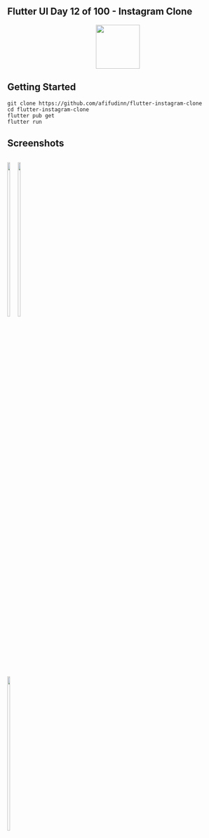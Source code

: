 ## Flutter UI Day 12 of 100 - Instagram Clone
<p align="center">
  <img src="https://avatars.githubusercontent.com/u/94339143?v=4" width=100/>
</p>

## Getting Started

```
git clone https://github.com/afifudinn/flutter-instagram-clone
cd flutter-instagram-clone
flutter pub get
flutter run
```

## Screenshots
<p style="float: left;">
  <img src="https://github.com/afifudinx/Flutter-Example/Old/flutter-instagram-clone/blob/main/screenshots/1.png" width="30%"/>
  <img src="https://github.com/afifudinx/Flutter-Example/Old/flutter-instagram-clone/blob/main/screenshots/2.png" width="30%"/>
  <img src="https://github.com/afifudinx/Flutter-Example/Old/flutter-instagram-clone/blob/main/screenshots/3.png" width="30%"/>
</p>
